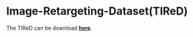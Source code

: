# Image-Retargeting-Dataset(TIReD)
The TIReD can be download **[here](https://drive.google.com/drive/folders/1UMemS3pAZfoliGcdz5oxeIyQB1I_D8Ob?usp=sharing)**.
